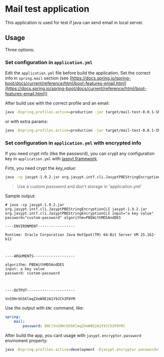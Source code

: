 # Mail test application

This application is used for test if java can send email in local server.

## Usage

Three options:

### Set configuration in `application.yml`

Edit the `application.yml` file before build the application. Set the correct info in `spring.mail` section (see [https://docs.spring.io/spring-boot/docs/current/reference/html/boot-features-email.html](https://docs.spring.io/spring-boot/docs/current/reference/html/boot-features-email.html))

After build use with the correct profile and an email:

```bash
java -Dspring.profiles.active=production -jar target/mail-test-0.0.1-SNAPSHOT.jar "email@email.com"
```

or with extra params:

```bash
java -Dspring.profiles.active=production -jar target/mail-test-0.0.1-SNAPSHOT.jar "email@email.com" "subject" "message"
```

### Set configuration in `application.yml` with encrypted info

If you need crypt info (like the password), you can crypt any configuration key in `application.yml` with [jaspyt framework](http://www.jasypt.org).

Firts, you need crypt the _key_value_:

```bash
java -cp jasypt-1.9.2.jar org.jasypt.intf.cli.JasyptPBEStringEncryptionCLI input="KEY_VALUE" password="custom-password" algorithm=PBEWithMD5AndDES
```

> Use a custom _password_ and don't storage in 'application.yml'

Sample output:

```console
# java -cp jasypt-1.9.2.jar org.jasypt.intf.cli.JasyptPBEStringEncryptionCLI jasypt-1.9.2.jar org.jasypt.intf.cli.JasyptPBEStringEncryptionCLI input="a key value" password="custom-password" algorithm=PBEWithMD5AndDES

----ENVIRONMENT-----------------

Runtime: Oracle Corporation Java HotSpot(TM) 64-Bit Server VM 25.162-b12



----ARGUMENTS-------------------

algorithm: PBEWithMD5AndDES
input: a key value
password: custom-password



----OUTPUT----------------------

VnS9Hrbh5KlmqZXeW9E2A1Y9JCh3F0YM

```

Use the output with `ENC` command, like:

```yaml
spring:
    mail:
        password: ENC(VnS9Hrbh5KlmqZXeW9E2A1Y9JCh3F0YM)
```

After build the app, you cant usage with `jasypt.encryptor.password` enviroment property:

```bash
java -Dspring.profiles.active=development -Djasypt.encryptor.password="custom-password"  -jar target/mail-test-0.0.1-SNAPSHOT.jar "email@email.com"
```
